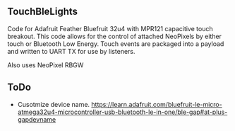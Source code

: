 ## TouchBleLights
Code for Adafruit Feather Bluefruit 32u4 with MPR121 capacitive touch breakout. This code allows for the control of attached NeoPixels by either touch or Bluetooth Low Energy. Touch events are packaged into a payload and written to UART TX for use by listeners.

Also uses NeoPixel RBGW

## ToDo
* Cusotmize device name. https://learn.adafruit.com/bluefruit-le-micro-atmega32u4-microcontroller-usb-bluetooth-le-in-one/ble-gap#at-plus-gapdevname
